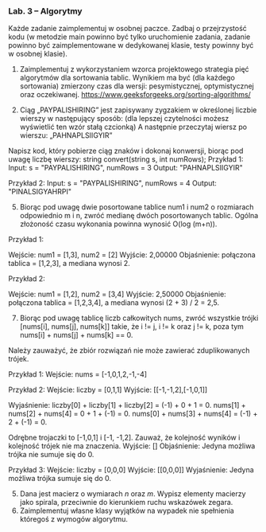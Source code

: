 <h3>Lab. 3 – Algorytmy</h3>

Każde zadanie zaimplementuj w osobnej paczce. Zadbaj o przejrzystość kodu (w
metodzie main powinno być tylko uruchomienie zadania, zadanie powinno być
zaimplementowane w dedykowanej klasie, testy powinny być w osobnej klasie).

1. Zaimplementuj z wykorzystaniem wzorca projektowego strategia pięć algorytmów dla
sortowania tablic. Wynikiem ma być (dla każdego sortowania) zmierzony czas dla
wersji: pesymistycznej, optymistycznej oraz oczekiwanej.
https://www.geeksforgeeks.org/sorting-algorithms/

3. Ciąg „PAYPALISHIRING” jest zapisywany zygzakiem w określonej liczbie wierszy w
następujący sposób:
(dla lepszej czytelności możesz wyświetlić ten wzór stałą czcionką)
A następnie przeczytaj wiersz po wierszu: „PAHNAPLSIIGYIR”

Napisz kod, który pobierze ciąg znaków i dokonaj konwersji, biorąc pod uwagę liczbę
wierszy:
string convert(string s, int numRows);
Przykład 1:
Input: s = "PAYPALISHIRING", numRows = 3
Output: "PAHNAPLSIIGYIR"

Przykład 2:
Input: s = "PAYPALISHIRING", numRows = 4
Output: "PINALSIGYAHRPI"

5. Biorąc pod uwagę dwie posortowane tablice num1 i num2 o rozmiarach odpowiednio
m i n, zwróć medianę dwóch posortowanych tablic.
Ogólna złożoność czasu wykonania powinna wynosić O(log (m+n)).

Przykład 1:

Wejście: num1 = [1,3], num2 = [2] Wyjście: 2,00000
Objaśnienie: połączona tablica = [1,2,3], a mediana wynosi 2.

Przykład 2:

Wejście: num1 = [1,2], num2 = [3,4] Wyjście: 2,50000
Objaśnienie: połączona tablica = [1,2,3,4], a mediana wynosi (2 + 3) / 2 = 2,5.

7. Biorąc pod uwagę tablicę liczb całkowitych nums, zwróć wszystkie trójki [nums[i],
nums[j], nums[k]] takie, że i != j, i != k oraz j != k, poza tym nums[i] + nums[j] + nums[k] == 0.

Należy zauważyć, że zbiór rozwiązań nie może zawierać zduplikowanych trójek.

Przykład 1:
Wejście: nums = [-1,0,1,2,-1,-4]

Przykład 2:
Wejście: liczby = [0,1,1] Wyjście: [[-1,-1,2],[-1,0,1]]

Wyjaśnienie:
liczby[0] + liczby[1] + liczby[2] = (-1) + 0 + 1 = 0.
nums[1] + nums[2] + nums[4] = 0 + 1 + (-1) = 0.
nums[0] + nums[3] + nums[4] = (-1) + 2 + (-1) = 0.

Odrębne trojaczki to [-1,0,1] i [-1, -1,2].
Zauważ, że kolejność wyników i kolejność trójek nie ma znaczenia.
Wyjście: []
Objaśnienie: Jedyna możliwa trójka nie sumuje się do 0.

Przykład 3:
Wejście: liczby = [0,0,0] Wyjście: [[0,0,0]]
Wyjaśnienie: Jedyna możliwa trójka sumuje się do 0.

5. Dana jest macierz o wymiarach *n* oraz *m*. Wypisz elementy macierzy jako spirala,
przeciwnie do kierunkiem ruchu wskazówek zegara.
6. Zaimplementuj własne klasy wyjątków na wypadek nie spełnienia któregoś z
wymogów algorytmu.
